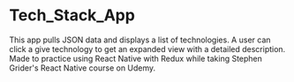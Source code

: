 # Tech_Stack_App
This app pulls JSON data and displays a list of technologies. A user can click a give technology to get an expanded view with a detailed description. Made to practice using React Native with Redux while taking Stephen Grider's React Native course on Udemy.
